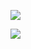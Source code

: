 ![](https://github.com/user-attachments/assets/65a9c97f-435d-48ab-975b-a4b7cf7e337f)

![](https://github.com/user-attachments/assets/a20fdb9a-c4ee-433e-ab4b-bc3f678a954c)

